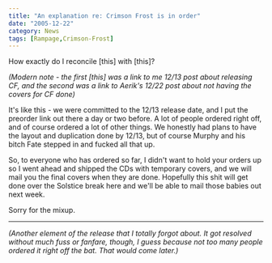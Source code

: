 ```yaml
---
title: "An explanation re: Crimson Frost is in order"
date: "2005-12-22"
category: News
tags: [Rampage,Crimson-Frost]
---
```


How exactly do I reconcile \[this\] with \[this\]?

*(Modern note - the first \[this\] was a link to me 12/13 post about releasing CF, and the second was a link to Aerik's 12/22 post about not having the covers for CF done)*

It's like this - we were committed to the 12/13 release date, and I put the preorder link out there a day or two before. A lot of people ordered right off, and of course ordered a lot of other things. We honestly had plans to have the layout and duplication done by 12/13, but of course Murphy and his bitch Fate stepped in and fucked all that up.

So, to everyone who has ordered so far, I didn't want to hold your orders up so I went ahead and shipped the CDs with temporary covers, and we will mail you the final covers when they are done. Hopefully this shit will get done over the Solstice break here and we'll be able to mail those babies out next week.

Sorry for the mixup.

***

*(Another element of the release that I totally forgot about. It got resolved without much fuss or fanfare, though, I guess because not too many people ordered it right off the bat. That would come later.)*
